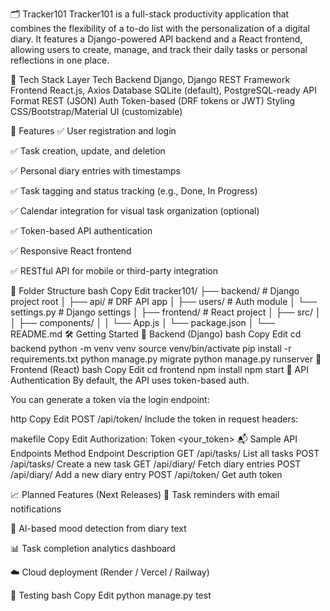 🗂️ Tracker101
Tracker101 is a full-stack productivity application that combines the flexibility of a to-do list with the personalization of a digital diary. It features a Django-powered API backend and a React frontend, allowing users to create, manage, and track their daily tasks or personal reflections in one place.

🔧 Tech Stack
Layer	Tech
Backend	Django, Django REST Framework
Frontend	React.js, Axios
Database	SQLite (default), PostgreSQL-ready
API Format	REST (JSON)
Auth	Token-based (DRF tokens or JWT)
Styling	CSS/Bootstrap/Material UI (customizable)

🚀 Features
✅ User registration and login

✅ Task creation, update, and deletion

✅ Personal diary entries with timestamps

✅ Task tagging and status tracking (e.g., Done, In Progress)

✅ Calendar integration for visual task organization (optional)

✅ Token-based API authentication

✅ Responsive React frontend

✅ RESTful API for mobile or third-party integration

📂 Folder Structure
bash
Copy
Edit
tracker101/
├── backend/              # Django project root
│   ├── api/              # DRF API app
│   ├── users/            # Auth module
│   └── settings.py       # Django settings
│
├── frontend/             # React project
│   ├── src/
│   │   ├── components/
│   │   └── App.js
│   └── package.json
│
└── README.md
🛠️ Getting Started
🔹 Backend (Django)
bash
Copy
Edit
cd backend
python -m venv venv
source venv/bin/activate
pip install -r requirements.txt
python manage.py migrate
python manage.py runserver
🔹 Frontend (React)
bash
Copy
Edit
cd frontend
npm install
npm start
🔐 API Authentication
By default, the API uses token-based auth.

You can generate a token via the login endpoint:

http
Copy
Edit
POST /api/token/
Include the token in request headers:

makefile
Copy
Edit
Authorization: Token <your_token>
📬 Sample API Endpoints
Method	Endpoint	Description
GET	/api/tasks/	List all tasks
POST	/api/tasks/	Create a new task
GET	/api/diary/	Fetch diary entries
POST	/api/diary/	Add a new diary entry
POST	/api/token/	Get auth token

📈 Planned Features (Next Releases)
🔁 Task reminders with email notifications

🧠 AI-based mood detection from diary text

📊 Task completion analytics dashboard

☁️ Cloud deployment (Render / Vercel / Railway)

🧪 Testing
bash
Copy
Edit
python manage.py test
